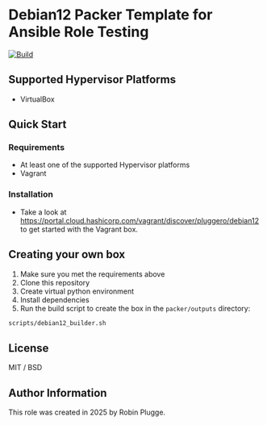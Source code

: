 # Debian12 Packer Template for Ansible Role Testing

[![Build](https://github.com/pluggero/packer-debian12-ansible/actions/workflows/build.yml/badge.svg)](https://github.com/pluggero/packer-debian12-ansible/actions/workflows/build.yml)

## Supported Hypervisor Platforms

- VirtualBox

## Quick Start

### Requirements

- At least one of the supported Hypervisor platforms
- Vagrant

### Installation

- Take a look at https://portal.cloud.hashicorp.com/vagrant/discover/pluggero/debian12 to get started with the Vagrant box.

## Creating your own box

1. Make sure you met the requirements above
2. Clone this repository
3. Create virtual python environment
4. Install dependencies
5. Run the build script to create the box in the `packer/outputs` directory:

```bash
scripts/debian12_builder.sh
```

## License

MIT / BSD

## Author Information

This role was created in 2025 by Robin Plugge.
